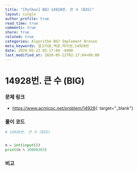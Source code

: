 ```yaml
---
title: "[Python] BOJ 14928번. 큰 수 (BIG)"
layout: single
author_profile: true
read_time: true
comments: true
share: true
related: true
categories: Algorithm BOJ Implement Bronze
meta_keywords: 알고리즘,백준,파이썬,14928번
date: 2020-05-22 02:17:04 -0400
last_modified_at: 2020-05-22T02:17:04+08:00
---
```


# 14928번. 큰 수 (BIG)

### 문제 링크
- <https://www.acmicpc.net/problem/14928>{: target="\_blank"}

### 풀이 코드

```python
# 14928번. 큰 수 (BIG)


n = int(input())
print(n % 20000303)
```

### 비고